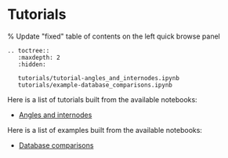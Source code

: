 # Tutorials

% Update "fixed" table of contents on the left quick browse panel
```{eval-rst}
.. toctree::
   :maxdepth: 2
   :hidden:

   tutorials/tutorial-angles_and_internodes.ipynb
   tutorials/example-database_comparisons.ipynb
```

Here is a list of tutorials built from the available notebooks:
 - [Angles and internodes](tutorials/tutorial-angles_and_internodes.ipynb)

Here is a list of examples built from the available notebooks:
 - [Database comparisons](tutorials/example-database_comparisons.ipynb)
